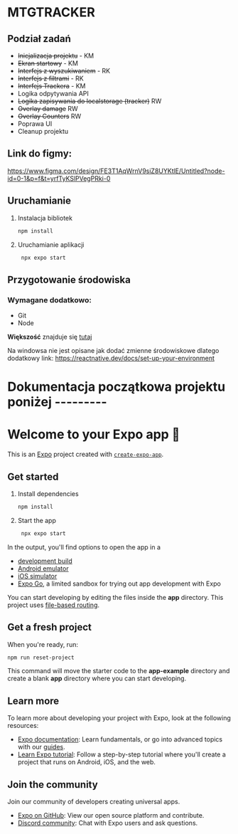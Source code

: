 # MTGTRACKER

## Podział zadań

- ~~Inicjalizacja projektu~~ - KM
- ~~Ekran startowy~~ - KM
- ~~Interfejs z wyszukiwaniem~~ - RK
- ~~Interfejs z filtrami~~ - RK
- ~~Interfejs Trackera~~ - KM
- Logika odpytywania API
- ~~Logika zapisywania do localstorage (tracker)~~ RW
- ~~Overlay damage~~ RW
- ~~Overlay Counters~~ RW
- Poprawa UI
- Cleanup projektu

## Link do figmy:

https://www.figma.com/design/FE3T1AqWrnV9siZ8UYKtlE/Untitled?node-id=0-1&p=f&t=yrfTyKSlPVegPRki-0

## Uruchamianie

1. Instalacja bibliotek
   ```bash
   npm install
   ```
2. Uruchamianie aplikacji
   ```bash
    npx expo start
   ```

## Przygotowanie środowiska

### Wymagane dodatkowo:

- Git
- Node

**Większość** znajduje się [tutaj](https://docs.expo.dev/get-started/set-up-your-environment/?platform=android&device=simulated&mode=expo-go)

Na windowsa nie jest opisane jak dodać zmienne środowiskowe dlatego dodatkowy link:
https://reactnative.dev/docs/set-up-your-environment

# Dokumentacja początkowa projektu poniżej ---------

# Welcome to your Expo app 👋

This is an [Expo](https://expo.dev) project created with [`create-expo-app`](https://www.npmjs.com/package/create-expo-app).

## Get started

1. Install dependencies

   ```bash
   npm install
   ```

2. Start the app

   ```bash
    npx expo start
   ```

In the output, you'll find options to open the app in a

- [development build](https://docs.expo.dev/develop/development-builds/introduction/)
- [Android emulator](https://docs.expo.dev/workflow/android-studio-emulator/)
- [iOS simulator](https://docs.expo.dev/workflow/ios-simulator/)
- [Expo Go](https://expo.dev/go), a limited sandbox for trying out app development with Expo

You can start developing by editing the files inside the **app** directory. This project uses [file-based routing](https://docs.expo.dev/router/introduction).

## Get a fresh project

When you're ready, run:

```bash
npm run reset-project
```

This command will move the starter code to the **app-example** directory and create a blank **app** directory where you can start developing.

## Learn more

To learn more about developing your project with Expo, look at the following resources:

- [Expo documentation](https://docs.expo.dev/): Learn fundamentals, or go into advanced topics with our [guides](https://docs.expo.dev/guides).
- [Learn Expo tutorial](https://docs.expo.dev/tutorial/introduction/): Follow a step-by-step tutorial where you'll create a project that runs on Android, iOS, and the web.

## Join the community

Join our community of developers creating universal apps.

- [Expo on GitHub](https://github.com/expo/expo): View our open source platform and contribute.
- [Discord community](https://chat.expo.dev): Chat with Expo users and ask questions.

